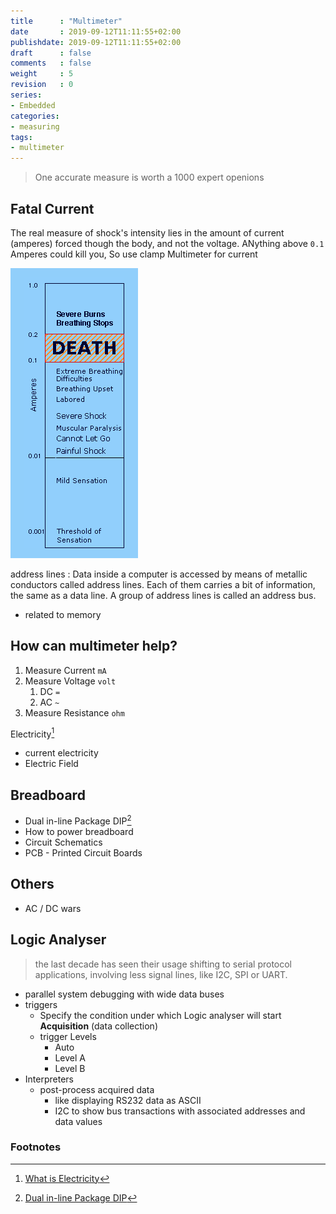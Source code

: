 ```yaml
---
title      : "Multimeter"
date       : 2019-09-12T11:11:55+02:00
publishdate: 2019-09-12T11:11:55+02:00
draft      : false
comments   : false
weight     : 5
revision   : 0
series:
- Embedded
categories:
- measuring
tags:
- multimeter
---
```


> One accurate measure is worth a 1000 expert openions

<!-- more -->

## Fatal Current

The real measure of shock's intensity lies in the amount of current (amperes) forced though the body, and not the voltage.
ANything above `0.1` Amperes could kill you, So use clamp Multimeter for current

![fatal-current](fatal-current.png)

address lines
: Data inside a computer is accessed by means of metallic conductors called address lines. Each of them carries a bit of information, the same as a data line. A group of address lines is called an address bus.
* related to memory

## How can multimeter help?

1. Measure Current `mA`
2. Measure Voltage `volt`
   1. DC `=`
   2. AC `~`
3. Measure Resistance `ohm`


Electricity[^1]

* current electricity
* Electric Field

## Breadboard

* Dual in-line Package DIP[^2]
* How to power breadboard
* Circuit Schematics
* PCB - Printed Circuit Boards

## Others

* AC / DC wars

## Logic Analyser

> the last decade has seen their usage shifting to serial protocol applications, involving less signal lines, like I2C, SPI or UART.

* parallel system debugging with wide data buses
* triggers
  * Specify the condition under which Logic analyser will start **Acquisition** (data collection)
  * trigger Levels
    * Auto
    * Level A
    * Level B
* Interpreters
  * post-process acquired data
    * like displaying RS232 data as ASCII
    * I2C to show bus transactions with associated addresses and data values

### Footnotes

[^1]: [What is Electricity](https://learn.sparkfun.com/tutorials/what-is-electricity)
[^2]: [Dual in-line Package DIP](https://en.wikipedia.org/wiki/Dual_in-line_package)
